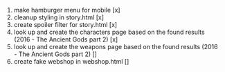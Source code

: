 1. make hamburger menu for mobile [x]
2. cleanup styling in story.html [x]
3. create spoiler filter for story.html [x]
4. look up and create the characters page based on the found results (2016 - The Ancient Gods part 2) [x]
5. look up and create the weapons page based on the found results (2016 - The Ancient Gods part 2) []
6. create fake webshop in webshop.html []